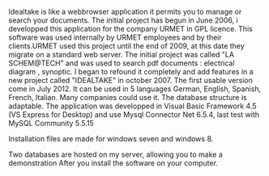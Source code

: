 Idealtake is like a webbrowser application it permits you to manage or search your documents.  The initial project has begun in June 2006, i developped this application for the company URMET in GPL licence. This software was used internally by URMET employees and by their clients.URMET used this project until the end of 2009, at this date they migrate on a standard web server. The initial project was called "LA SCHEM@TECH" and was used to search pdf documents : electrical diagram , synoptic. I began to refound it completely and add features in a new project called "IDEALTAKE" in october 2007. The first usable version come in July 2012. It can be used in 5 languages German, English, Spanish, French, Italian. Many companies could use it. The database structure is adaptable.
The application was developped in Visual Basic Framework 4.5 (VS Express for Desktop) and use Mysql Connector Net 6.5.4, last test with MySQL Community 5.5.15

Installation files are made for windows seven and windows 8.

Two databases are hosted on my server, allowing you to make a demonstration
After you install the software on your computer.